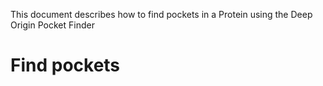 This document describes how to find pockets in a Protein using the Deep Origin Pocket Finder

# Find pockets